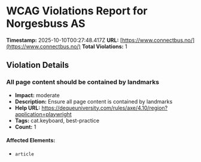 # WCAG Violations Report for Norgesbuss AS

**Timestamp:** 2025-10-10T00:27:48.417Z
**URL:** [https://www.connectbus.no/](https://www.connectbus.no/)
**Total Violations:** 1

## Violation Details

### All page content should be contained by landmarks

- **Impact:** moderate
- **Description:** Ensure all page content is contained by landmarks
- **Help URL:** https://dequeuniversity.com/rules/axe/4.10/region?application=playwright
- **Tags:** cat.keyboard, best-practice
- **Count:** 1

#### Affected Elements:

- `article`
